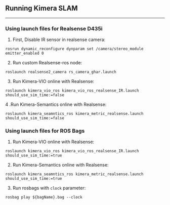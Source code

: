 ## Running Kimera SLAM
---

### Using launch files for Realsense D435i

1. First, Disable IR sensor in realsense camera: 
```
rosrun dynamic_reconfigure dynparam set /camera/stereo_module emitter_enabled 0
```

2. Run custom Realsense-ros node: 
```
roslaunch realsense2_camera rs_camera_ghar.launch
```

3. Run Kimera-VIO online with Realsense:
```
roslaunch kimera_vio_ros kimera_vio_ros_realsense_IR.launch should_use_sim_time:=false
```

4 .Run Kimera-Semantics online with Realsense:
```
roslaunch kimera_seamntics_ros kimera_metric_realsense.launch should_use_sim_time:=false
```

### Using launch files for ROS Bags 

1. Run Kimera-VIO online with Realsense:
```
roslaunch kimera_vio_ros kimera_vio_ros_realsense_IR.launch should_use_sim_time:=true
```

2. Run Kimera-Semantics online with Realsense:
```
roslaunch kimera_seamntics_ros kimera_metric_realsense.launch should_use_sim_time:=true
```

3. Run rosbags with `clock` parameter: 
```
rosbag play ${bagName}.bag --clock
```
